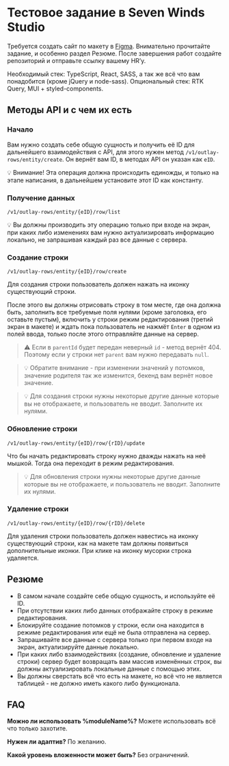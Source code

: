 # Тестовое задание в Seven Winds Studio

Требуется создать сайт по макету в [Figma](https://www.figma.com/file/yyls8AT1soKQ3Qpfl2Y3Nz?type=design%27&node-id=0:1).
Внимательно прочитайте задание, и особенно раздел Резюме.
После завершения работ создайте репозиторий и отправьте ссылку вашему HR’у.

Необходимый стек: TypeScript, React, SASS, а так же всё что вам понадобится (кроме jQuery и node-sass).
Опциональный стек: RTK Query, MUI + styled-components.

## Методы API и с чем их есть

### Начало

Вам нужно создать себе общую сущность и получить её ID для дальнейшего взаимодействия с API, для этого нужен метод `/v1/outlay-rows/entity/create`.
Он вернёт вам ID, в методах API он указан как `eID`.

<aside>
💡 Внимание! Эта операция должна происходить единожды, и только на этапе написания, в дальнейшем установите этот ID как константу.

</aside>

### Получение данных

`/v1/outlay-rows/entity/{eID}/row/list`

<aside>
💡 Вы должны производить эту операцию только при входе на экран, при каких либо изменениях вам нужно актуализировать информацию локально, не запрашивая каждый раз все данные с сервера.

</aside>

### Создание строки

`/v1/outlay-rows/entity/{eID}/row/create`

Для создания строки пользователь должен нажать на иконку существующий строки.

После этого вы должны отрисовать строку в том месте, где она должна быть, заполнить все требуемые поля нулями (кроме заголовка, его оставьте пустым), включить у строки режим редактирования (третий экран в макете) и ждать пока пользователь не нажмёт `Enter` в одном из полей ввода, только после этого отправляйте данные на сервер.

> ⚠️ Если в `parentId` будет передан неверный `id` - метод вернёт 404. Поэтому если у строки нет `parent` вам нужно передавать `null`.

> 💡 Обратите внимание - при изменении значений у потомков, значение родителя так же изменится, бекенд вам вернёт новое значение.

> 💡 Для создания строки нужны некоторые другие данные которые вы не отображаете, и пользователь не вводит. Заполните их нулями.

### Обновление строки

`/v1/outlay-rows/entity/{eID}/row/{rID}/update`

Что бы начать редактировать строку нужно дважды нажать на неё мышкой. Тогда она переходит в режим редактирования.

> 💡 Для обновления строки нужны некоторые другие данные которые вы не отображаете, и пользователь не вводит. Заполните их нулями.

### Удаление строки

`/v1/outlay-rows/entity/{eID}/row/{rID}/delete`

Для удаления строки пользователь должен навестись на иконку существующий строки, как на макете там должны появиться дополнительные иконки. При клике на иконку мусорки строка удаляется.

## Резюме

-   В самом начале создайте себе общую сущность, и используйте её ID.
-   При отсутствии каких либо данных отображайте строку в режиме редактирования.
-   Блокируйте создание потомков у строки, если она находится в режиме редактирования или ещё не была отправлена на сервер.
-   Запрашивайте все данные с сервера только при первом входе на экран, актуализируйте данные локально.
-   При каких либо взаимодействиях (создание, обновление и удаление строки) сервер будет возвращать вам массив изменённых строк, вы должны актуализировать локальные данные с помощью этих.
-   Вы должны сверстать всё что есть на макете, но всё что не является таблицей - не должно иметь какого либо функционала.

## FAQ

**Можно ли использовать %moduleName%?**
Можете использовать всё что только захотите.

**Нужен ли адаптив?**
По желанию.

**Какой уровень вложенности может быть?**
Без ограничений.

